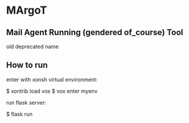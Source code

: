 # MArgoT
## Mail Agent Running (gendered of_course) Tool

old deprecated name

## How to run

enter with xonsh virtual environment:

$ xontrib load vox
$ vox enter myenv

run flask server:

$ flask run
